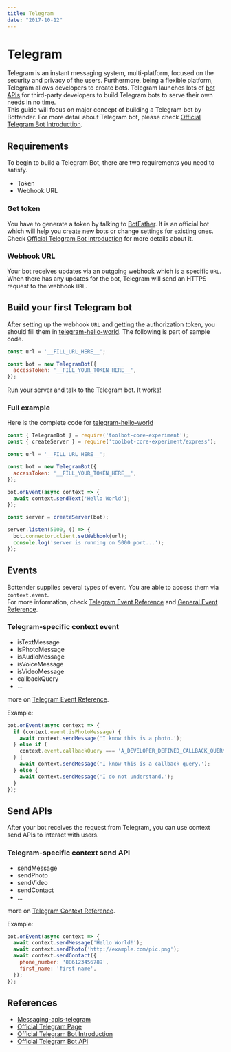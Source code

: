 ```yaml
---
title: Telegram
date: "2017-10-12"
---
```


# Telegram

Telegram is an instant messaging system, multi-platform, focused on the security and privacy of the users. Furthermore, being a flexible platform, Telegram allows developers to create bots. Telegram launches lots of [bot APIs](https://core.telegram.org/bots/api) for third-party developers to build Telegram bots to serve their own needs in no time.  
This guide will focus on major concept of building a Telegram bot by Bottender. For more detail about Telegram bot, please check [Official Telegram Bot Introduction](https://core.telegram.org/bots).

## Requirements

To begin to build a Telegram Bot, there are two requirements you need to satisfy.
- Token
- Webhook URL

### Get token

You have to generate a token by talking to [BotFather](https://telegram.me/botfather). It is an official bot which will help you create new bots or change settings for existing ones.  
Check [Official Telegram Bot Introduction](https://core.telegram.org/bots#6-botfather) for more details about it.

### Webhook URL

Your bot receives updates via an outgoing webhook which is a specific `URL`. When there has any updates for the bot, Telegram will send an HTTPS request to the webhook `URL`.

## Build your first Telegram bot

After setting up the webhook `URL` and getting the authorization token, you should fill them in [telegram-hello-world](https://github.com/Yoctol/toolbot-core-experiment/tree/master/examples/telegram-hello-world/index.js). The following is part of sample code.

```js
const url = '__FILL_URL_HERE__';

const bot = new TelegramBot({
  accessToken: '__FILL_YOUR_TOKEN_HERE__',
});
```

Run your server and talk to the Telegram bot. It works!

### Full example

Here is the complete code for [telegram-hello-world](https://github.com/Yoctol/toolbot-core-experiment/tree/master/examples/telegram-hello-world/index.js)

```js
const { TelegramBot } = require('toolbot-core-experiment');
const { createServer } = require('toolbot-core-experiment/express');

const url = '__FILL_URL_HERE__';

const bot = new TelegramBot({
  accessToken: '__FILL_YOUR_TOKEN_HERE__',
});

bot.onEvent(async context => {
  await context.sendText('Hello World');
});

const server = createServer(bot);

server.listen(5000, () => {
  bot.connector.client.setWebhook(url);
  console.log('server is running on 5000 port...');
});
```

## Events

Bottender supplies several types of event. You are able to access them via `context.event`.  
For more information, check [Telegram Event Reference](./APIReference-TelegramEvent.md) and [General Event Reference](./APIReference-GeneralEvent.md).

### Telegram-specific context event

- isTextMessage
- isPhotoMessage
- isAudioMessage
- isVoiceMessage
- isVideoMessage
- callbackQuery
- ...

more on [Telegram Event Reference](./APIReference-TelegramEvent.md).

Example:
```js
bot.onEvent(async context => {
  if (context.event.isPhotoMessage) {
    await context.sendMessage('I know this is a photo.');
  } else if (
    context.event.callbackQuery === 'A_DEVELOPER_DEFINED_CALLBACK_QUERY'
  ) {
    await context.sendMessage('I know this is a callback query.');
  } else {
    await context.sendMessage('I do not understand.');
  }
});
```

## Send APIs

After your bot receives the request from Telegram, you can use context send APIs to interact with users.

### Telegram-specific context send API

- sendMessage
- sendPhoto
- sendVideo
- sendContact
- ...

more on [Telegram Context Reference](./APIReference-MessengerContext.md).

Example:
```js
bot.onEvent(async context => {
  await context.sendMessage('Hello World!');
  await context.sendPhoto('http://example.com/pic.png');
  await context.sendContact({
    phone_number: '886123456789',
    first_name: 'first name',
  });
});

```

## References

- [Messaging-apis-telegram](https://github.com/Yoctol/messaging-apis/tree/master/packages/messaging-api-telegram)
- [Official Telegram Page](https://telegram.org)
- [Official Telegram Bot Introduction](https://core.telegram.org/bots)
- [Official Telegram Bot API](https://core.telegram.org/bots/api)
